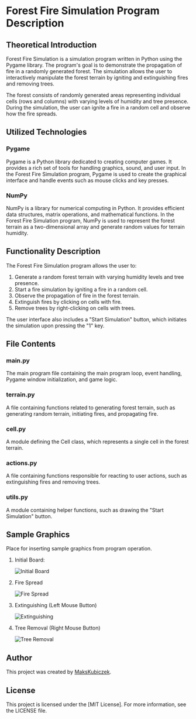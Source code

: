 # Forest Fire Simulation Program Description

## Theoretical Introduction

Forest Fire Simulation is a simulation program written in Python using the Pygame library. The program's goal is to demonstrate the propagation of fire in a randomly generated forest. The simulation allows the user to interactively manipulate the forest terrain by igniting and extinguishing fires and removing trees.

The forest consists of randomly generated areas representing individual cells (rows and columns) with varying levels of humidity and tree presence. During the simulation, the user can ignite a fire in a random cell and observe how the fire spreads.

## Utilized Technologies

### Pygame

Pygame is a Python library dedicated to creating computer games. It provides a rich set of tools for handling graphics, sound, and user input. In the Forest Fire Simulation program, Pygame is used to create the graphical interface and handle events such as mouse clicks and key presses.

### NumPy

NumPy is a library for numerical computing in Python. It provides efficient data structures, matrix operations, and mathematical functions. In the Forest Fire Simulation program, NumPy is used to represent the forest terrain as a two-dimensional array and generate random values for terrain humidity.

## Functionality Description

The Forest Fire Simulation program allows the user to:

1. Generate a random forest terrain with varying humidity levels and tree presence.
2. Start a fire simulation by igniting a fire in a random cell.
3. Observe the propagation of fire in the forest terrain.
4. Extinguish fires by clicking on cells with fire.
5. Remove trees by right-clicking on cells with trees.

The user interface also includes a "Start Simulation" button, which initiates the simulation upon pressing the "1" key.

## File Contents

### main.py

The main program file containing the main program loop, event handling, Pygame window initialization, and game logic.

### terrain.py

A file containing functions related to generating forest terrain, such as generating random terrain, initiating fires, and propagating fire.

### cell.py

A module defining the Cell class, which represents a single cell in the forest terrain.

### actions.py

A file containing functions responsible for reacting to user actions, such as extinguishing fires and removing trees.

### utils.py

A module containing helper functions, such as drawing the "Start Simulation" button.

## Sample Graphics

Place for inserting sample graphics from program operation.

1. Initial Board:
   
   ![Initial Board](./Images/Plansza%20startowa.png)

2. Fire Spread
   
   ![Fire Spread](./Images/Ogien.png)

3. Extinguishing (Left Mouse Button)
   
   ![Extinguishing](./Images/Gaszenie.png)

4. Tree Removal (Right Mouse Button)
   
   ![Tree Removal](./Images/Wycinanie.png)

## Author

This project was created by [MaksKubiczek](https://github.com/MaksKubiczek).

## License

This project is licensed under the [MIT License]. For more information, see the LICENSE file.
